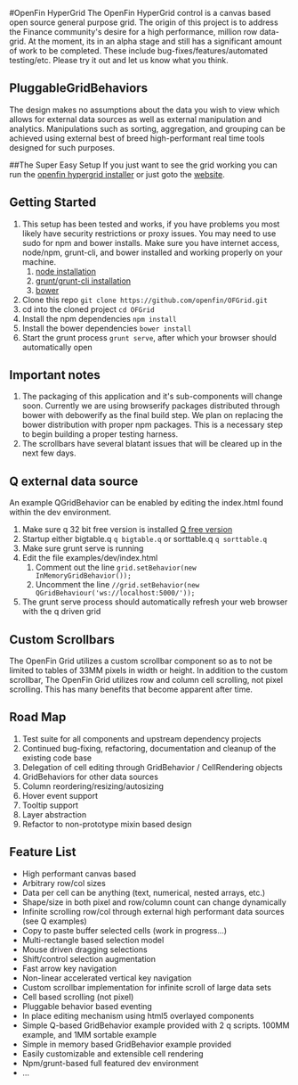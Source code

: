 #OpenFin HyperGrid
The OpenFin HyperGrid control is a canvas based open source general purpose grid. The origin of this project is to address the Finance community's desire for a high performance, million row data-grid. At the moment, its in an alpha stage and still has a significant amount of work to be completed. These include bug-fixes/features/automated testing/etc.  Please try it out and let us know what you think.

## PluggableGridBehaviors
The design makes no assumptions about the data you wish to view which
allows for external data sources as well as external manipulation and
analytics.  Manipulations such as sorting, aggregation, and grouping 
can be achieved using external best of breed high-performant real time tools 
designed for such purposes.  

##The Super Easy Setup
If you just want to see the grid working you can run the [openfin hypergrid installer](https://dl.openfin.co/services/download?fileName=hypergrid-installer&config=https://demoappdirectory.openf.in/desktop/deploy/hypergrid/hypergrid.json) or just goto the [website](https://demoappdirectory.openf.in/desktop/deploy/hypergrid/).

## Getting Started
1. This setup has been tested and works, if you have problems you most likely have security restrictions or proxy issues.  You may need to use sudo for npm and bower installs. Make sure you have internet access, node/npm, grunt-cli, and bower installed and working properly on your machine.
    1. [node installation](http://nodejs.org/download/)
    2. [grunt/grunt-cli installation](http://gruntjs.com/getting-started)
    3. [bower](http://bower.io/)
3. Clone this repo ```git clone https://github.com/openfin/OFGrid.git```
4. cd into the cloned project ```cd OFGrid```
5. Install the npm dependencies ```npm install```
6. Install the bower dependencies ```bower install```
7. Start the grunt process ```grunt serve```, after which your browser should automatically open

## Important notes
1. The packaging of this application and it's sub-components will change soon.  Currently we are using browserify packages distributed through bower with debowerify as the final build step.  We plan on replacing the bower distribution with proper npm packages.  This is a necessary step to begin building a proper testing harness.
2. The scrollbars have several blatant issues that will be cleared up in the next few days.

## Q external data source
An example QGridBehavior can be enabled by editing the index.html found within the dev environment.

1. Make sure q 32 bit free version is installed [Q free version](http://kx.com/software-download.php)
2. Startup either bigtable.q ```q bigtable.q``` or sorttable.q ```q sorttable.q```
3. Make sure grunt serve is running
4. Edit the file examples/dev/index.html
    1. Comment out the line ```grid.setBehavior(new InMemoryGridBehavior());```
    2. Uncomment the line ```//grid.setBehavior(new QGridBehaviour('ws://localhost:5000/'));``` 
5. The grunt serve process should automatically refresh your web browser with the q driven grid

## Custom Scrollbars
The OpenFin Grid utilizes a custom scrollbar component so as to not be limited to tables of 33MM pixels in width or height.   In addition to the custom scrollbar, The OpenFin Grid utilizes row and column cell scrolling, not pixel scrolling.  This has many benefits that become apparent after time.

## Road Map 
1. Test suite for all components and upstream dependency projects
2. Continued bug-fixing, refactoring, documentation and cleanup of the existing code base
3. Delegation of cell editing through GridBehavior / CellRendering objects
4. GridBehaviors for other data sources
5. Column reordering/resizing/autosizing
6. Hover event support
7. Tooltip support 
8. Layer abstraction
9. Refactor to non-prototype mixin based design 

## Feature List
* High performant canvas based
* Arbitrary row/col sizes
* Data per cell can be anything (text, numerical, nested arrays, etc.)
* Shape/size in both pixel and row/column count can change dynamically
* Infinite scrolling row/col through external high performant data sources (see Q examples)
* Copy to paste buffer selected cells (work in progress...)
* Multi-rectangle based selection model
* Mouse driven dragging selections
* Shift/control selection augmentation
* Fast arrow key navigation
* Non-linear accelerated vertical key navigation
* Custom scrollbar implementation for infinite scroll of large data sets
* Cell based scrolling (not pixel) 
* Pluggable behavior based eventing
* In place editing mechanism using html5 overlayed components
* Simple Q-based GridBehavior example provided with 2 q scripts. 100MM example, and 1MM sortable example
* Simple in memory based GridBehavior example provided
* Easily customizable and extensible cell rendering
* Npm/grunt-based full featured dev environment
* ...
